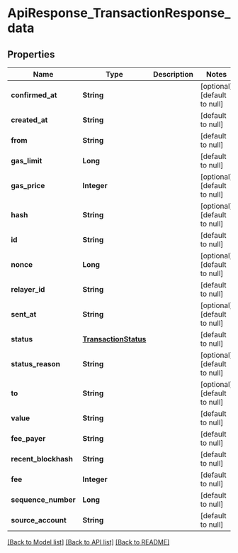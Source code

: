 # ApiResponse_TransactionResponse_data

## Properties

| Name                 | Type                                          | Description | Notes                        |
| -------------------- | --------------------------------------------- | ----------- | ---------------------------- |
| **confirmed_at**     | **String**                                    |             | [optional] [default to null] |
| **created_at**       | **String**                                    |             | [default to null]            |
| **from**             | **String**                                    |             | [default to null]            |
| **gas_limit**        | **Long**                                      |             | [default to null]            |
| **gas_price**        | **Integer**                                   |             | [optional] [default to null] |
| **hash**             | **String**                                    |             | [optional] [default to null] |
| **id**               | **String**                                    |             | [default to null]            |
| **nonce**            | **Long**                                      |             | [optional] [default to null] |
| **relayer_id**       | **String**                                    |             | [default to null]            |
| **sent_at**          | **String**                                    |             | [optional] [default to null] |
| **status**           | [**TransactionStatus**](TransactionStatus.md) |             | [default to null]            |
| **status_reason**    | **String**                                    |             | [optional] [default to null] |
| **to**               | **String**                                    |             | [optional] [default to null] |
| **value**            | **String**                                    |             | [default to null]            |
| **fee_payer**        | **String**                                    |             | [default to null]            |
| **recent_blockhash** | **String**                                    |             | [default to null]            |
| **fee**              | **Integer**                                   |             | [default to null]            |
| **sequence_number**  | **Long**                                      |             | [default to null]            |
| **source_account**   | **String**                                    |             | [default to null]            |

[[Back to Model list]](../README.md#documentation-for-models) [[Back to API list]](../README.md#documentation-for-api-endpoints) [[Back to README]](../README.md)
